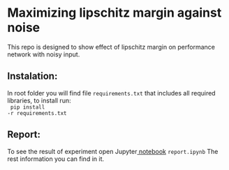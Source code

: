 # Maximizing lipschitz margin against noise
This repo is designed to show effect of lipschitz margin on performance network with noisy input.
## Instalation:
In root folder you will find file <code>requirements.txt</code> that includes all required libraries, to install run:<br>
<code> pip install -r requirements.txt</code>
## Report:
To see the result of experiment open Jupyter<a href=/report.ipynb> notebook</a> <code>report.ipynb</code> The rest information you can find in it.
